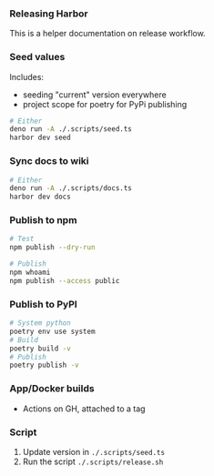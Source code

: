 ### Releasing Harbor

This is a helper documentation on release workflow.

### Seed values

Includes:
- seeding "current" version everywhere
- project scope for poetry for PyPi publishing

```bash
# Either
deno run -A ./.scripts/seed.ts
harbor dev seed
```

### Sync docs to wiki

```bash
# Either
deno run -A ./.scripts/docs.ts
harbor dev docs
```

### Publish to npm

```bash
# Test
npm publish --dry-run

# Publish
npm whoami
npm publish --access public
```

### Publish to PyPI

```bash
# System python
poetry env use system
# Build
poetry build -v
# Publish
poetry publish -v
```

### App/Docker builds

- Actions on GH, attached to a tag

### Script

1. Update version in `./.scripts/seed.ts`
2. Run the script `./.scripts/release.sh`
